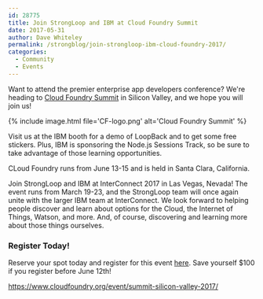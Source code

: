 ```yaml
---
id: 28775
title: Join StrongLoop and IBM at Cloud Foundry Summit
date: 2017-05-31
author: Dave Whiteley
permalink: /strongblog/join-strongloop-ibm-cloud-foundry-2017/
categories:
  - Community
  - Events
---
```


Want to attend the premier enterprise app developers conference? We're heading to [Cloud Foundry Summit](https://www.cloudfoundry.org/event/summit-silicon-valley-2017/) in Silicon Valley, and we hope you will join us!

{% include image.html file='CF-logo.png' alt='Cloud Foundry Summit' %}

Visit us at the IBM booth for a demo of LoopBack and to get some free stickers. Plus, IBM is sponsoring the Node.js Sessions Track, so be sure to take advantage of those learning opportunities.
<!--more-->
CLoud Foundry runs from June 13-15 and is held in Santa Clara, California.

Join StrongLoop and IBM at InterConnect 2017 in Las Vegas, Nevada! The event runs from March 19-23, and the StrongLoop team will once again unite with the larger IBM team at InterConnect. We look forward to helping people discover and learn about options for the Cloud, the Internet of Things, Watson, and more. And, of course, discovering and learning more about those things ourselves.

### Register Today!

Reserve your spot today and register for this event [here](https://goo.gl/z6aMOf). Save yourself $100 if you register before June 12th!

https://www.cloudfoundry.org/event/summit-silicon-valley-2017/
